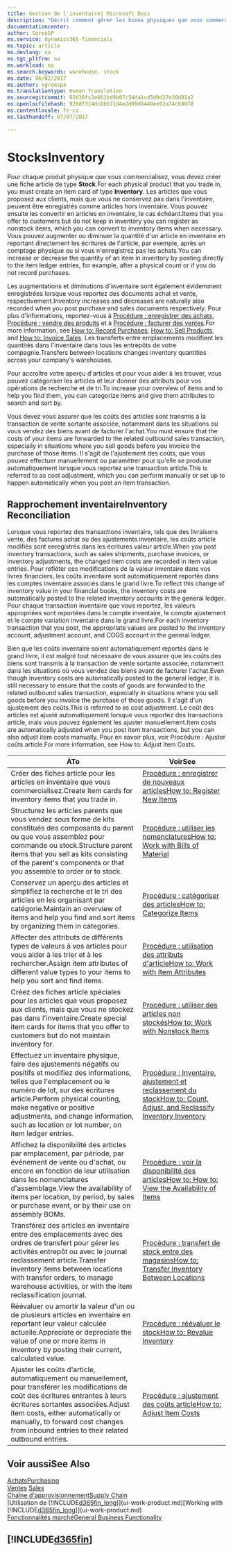 ```yaml
---
title: Gestion de l'inventaire| Microsoft Docs
description: "Décrit comment gérer les biens physiques que vous commercialisez, par exemple, la gestion du stock de votre entrepôt."
documentationcenter: 
author: SorenGP
ms.service: dynamics365-financials
ms.topic: article
ms.devlang: na
ms.tgt_pltfrm: na
ms.workload: na
ms.search.keywords: warehouse, stock
ms.date: 06/02/2017
ms.author: sgroespe
ms.translationtype: Human Translation
ms.sourcegitcommit: 81636fc2e661bd9b07c54da1cd5d0d27e30d01a2
ms.openlocfilehash: 920df314dc8b671d4e2d99d8449ee02a74cb9078
ms.contentlocale: fr-ca
ms.lasthandoff: 07/07/2017

---
```


# <a name="inventory"></a><span data-ttu-id="dd73a-103">Stocks</span><span class="sxs-lookup"><span data-stu-id="dd73a-103">Inventory</span></span>
<span data-ttu-id="dd73a-104">Pour chaque produit physique que vous commercialisez, vous devez créer une fiche article de type **Stock**.</span><span class="sxs-lookup"><span data-stu-id="dd73a-104">For each physical product that you trade in, you must create an item card of type **Inventory**.</span></span> <span data-ttu-id="dd73a-105">Les articles que vous proposez aux clients, mais que vous ne conservez pas dans l'inventaire, peuvent être enregistrés comme articles hors inventaire. Vous pouvez ensuite les convertir en articles en inventaire, le cas échéant.</span><span class="sxs-lookup"><span data-stu-id="dd73a-105">Items that you offer to customers but do not keep in inventory you can register as nonstock items, which you can convert to inventory items when necessary.</span></span> <span data-ttu-id="dd73a-106">Vous pouvez augmenter ou diminuer la quantité d'un article en inventaire en reportant directement les écritures de l'article, par exemple, après un comptage physique ou si vous n'enregistrez pas les achats.</span><span class="sxs-lookup"><span data-stu-id="dd73a-106">You can increase or decrease the quantity of an item in inventory by posting directly to the item ledger entries, for example, after a physical count or if you do not record purchases.</span></span>

<span data-ttu-id="dd73a-107">Les augmentations et diminutions d'inventaire sont également évidemment enregistrées lorsque vous reportez des documents achat et vente, respectivement.</span><span class="sxs-lookup"><span data-stu-id="dd73a-107">Inventory increases and decreases are naturally also recorded when you post purchase and sales documents respectively.</span></span> <span data-ttu-id="dd73a-108">Pour plus d'informations, reportez-vous à [Procédure : enregistrer des achats](purchasing-how-record-purchases.md), [Procédure : vendre des produits](sales-how-sell-products.md) et à [Procédure : facturer des ventes](sales-how-invoice-sales.md).</span><span class="sxs-lookup"><span data-stu-id="dd73a-108">For more information, see [How to: Record Purchases](purchasing-how-record-purchases.md), [How to: Sell Products](sales-how-sell-products.md), and [How to: Invoice Sales](sales-how-invoice-sales.md).</span></span> <span data-ttu-id="dd73a-109">Les transferts entre emplacements modifient les quantités dans l'inventaire dans tous les entrepôts de votre compagnie.</span><span class="sxs-lookup"><span data-stu-id="dd73a-109">Transfers between locations changes inventory quantities across your company's warehouses.</span></span>   

<span data-ttu-id="dd73a-110">Pour accroître votre aperçu d'articles et pour vous aider à les trouver, vous pouvez catégoriser les articles et leur donner des attributs pour vos opérations de recherche et de tri.</span><span class="sxs-lookup"><span data-stu-id="dd73a-110">To increase your overview of items and to help you find them, you can categorize items and give them attributes to search and sort by.</span></span>

<span data-ttu-id="dd73a-111">Vous devez vous assurer que les coûts des articles sont transmis à la transaction de vente sortante associée, notamment dans les situations où vous vendez des biens avant de facturer l'achat.</span><span class="sxs-lookup"><span data-stu-id="dd73a-111">You must ensure that the costs of your items are forwarded to the related outbound sales transaction, especially in situations where you sell goods before you invoice the purchase of those items.</span></span> <span data-ttu-id="dd73a-112">Il s'agit de l'ajustement des coûts, que vous pouvez effectuer manuellement ou paramétrer pour qu'elle se produise automatiquement lorsque vous reportez une transaction article.</span><span class="sxs-lookup"><span data-stu-id="dd73a-112">This is referred to as cost adjustment, which you can perform manually or set up to happen automatically when you post an item transaction.</span></span>

## <a name="inventory-reconciliation"></a><span data-ttu-id="dd73a-113">Rapprochement inventaire</span><span class="sxs-lookup"><span data-stu-id="dd73a-113">Inventory Reconciliation</span></span>
<span data-ttu-id="dd73a-114">Lorsque vous reportez des transactions inventaire, tels que des livraisons vente, des factures achat ou des ajustements inventaire, les coûts article modifiés sont enregistrés dans les écritures valeur article.</span><span class="sxs-lookup"><span data-stu-id="dd73a-114">When you post inventory transactions, such as sales shipments, purchase invoices, or inventory adjustments, the changed item costs are recorded in item value entries.</span></span> <span data-ttu-id="dd73a-115">Pour refléter ces modifications de la valeur inventaire dans vos livres financiers, les coûts inventaire sont automatiquement reportés dans les comptes inventaire associés dans le grand livre.</span><span class="sxs-lookup"><span data-stu-id="dd73a-115">To reflect this change of inventory value in your financial books, the inventory costs are automatically posted to the related inventory accounts in the general ledger.</span></span> <span data-ttu-id="dd73a-116">Pour chaque transaction inventaire que vous reportez, les valeurs appropriées sont reportées dans le compte inventaire, le compte ajustement et le compte variation inventaire dans le grand livre.</span><span class="sxs-lookup"><span data-stu-id="dd73a-116">For each inventory transaction that you post, the appropriate values are posted to the inventory account, adjustment account, and COGS account in the general ledger.</span></span>

<span data-ttu-id="dd73a-117">Bien que les coûts inventaire soient automatiquement reportés dans le grand livre, il est malgré tout nécessaire de vous assurer que les coûts des biens sont transmis à la transaction de vente sortante associée, notamment dans les situations où vous vendez des biens avant de facturer l'achat.</span><span class="sxs-lookup"><span data-stu-id="dd73a-117">Even though inventory costs are automatically posted to the general ledger, it is still necessary to ensure that the costs of goods are forwarded to the related outbound sales transaction, especially in situations where you sell goods before you invoice the purchase of those goods.</span></span> <span data-ttu-id="dd73a-118">Il s'agit d'un ajustement des coûts.</span><span class="sxs-lookup"><span data-stu-id="dd73a-118">This is referred to as cost adjustment.</span></span> <span data-ttu-id="dd73a-119">Le coût des articles est ajusté automatiquement lorsque vous reportez des transactions article, mais vous pouvez également les ajuster manuellement.</span><span class="sxs-lookup"><span data-stu-id="dd73a-119">Item costs are automatically adjusted when you post item transactions, but you can also adjust item costs manually.</span></span> <span data-ttu-id="dd73a-120">Pour en savoir plus, voir Procédure : Ajuster coûts article.</span><span class="sxs-lookup"><span data-stu-id="dd73a-120">For more information, see How to: Adjust Item Costs.</span></span>

|<span data-ttu-id="dd73a-121">À</span><span class="sxs-lookup"><span data-stu-id="dd73a-121">To</span></span> |<span data-ttu-id="dd73a-122">Voir</span><span class="sxs-lookup"><span data-stu-id="dd73a-122">See</span></span> |
|---|----|
|<span data-ttu-id="dd73a-123">Créer des fiches article pour les articles en inventaire que vous commercialisez.</span><span class="sxs-lookup"><span data-stu-id="dd73a-123">Create item cards for inventory items that you trade in.</span></span>|[<span data-ttu-id="dd73a-124">Procédure : enregistrer de nouveaux articles</span><span class="sxs-lookup"><span data-stu-id="dd73a-124">How to: Register New Items</span></span>](inventory-how-register-new-items.md)|
|<span data-ttu-id="dd73a-125">Structurez les articles parents que vous vendez sous forme de kits constitués des composants du parent ou que vous assemblez pour commande ou stock.</span><span class="sxs-lookup"><span data-stu-id="dd73a-125">Structure parent items that you sell as kits consisting of the parent's components or that you assemble to order or to stock.</span></span>|[<span data-ttu-id="dd73a-126">Procédure : utiliser les nomenclatures</span><span class="sxs-lookup"><span data-stu-id="dd73a-126">How to: Work with Bills of Material</span></span>](inventory-how-work-BOMs.md)|
|<span data-ttu-id="dd73a-127">Conservez un aperçu des articles et simplifiez la recherche et le tri des articles en les organisant par catégorie.</span><span class="sxs-lookup"><span data-stu-id="dd73a-127">Maintain an overview of items and help you find and sort items by organizing them in categories.</span></span>|[<span data-ttu-id="dd73a-128">Procédure : catégoriser des articles</span><span class="sxs-lookup"><span data-stu-id="dd73a-128">How to: Categorize Items</span></span>](inventory-how-categorize-items.md)|
|<span data-ttu-id="dd73a-129">Affecter des attributs de différents types de valeurs à vos articles pour vous aider à les trier et à les rechercher.</span><span class="sxs-lookup"><span data-stu-id="dd73a-129">Assign item attributes of different value types to your items to help you sort and find items.</span></span>|[<span data-ttu-id="dd73a-130">Procédure : utilisation des attributs d'article</span><span class="sxs-lookup"><span data-stu-id="dd73a-130">How to: Work with Item Attributes</span></span>](inventory-how-work-item-attributes.md)|
|<span data-ttu-id="dd73a-131">Créez des fiches article spéciales pour les articles que vous proposez aux clients, mais que vous ne stockez pas dans l'inventaire.</span><span class="sxs-lookup"><span data-stu-id="dd73a-131">Create special item cards for items that you offer to customers but do not maintain inventory for.</span></span>|[<span data-ttu-id="dd73a-132">Procédure : utiliser des articles non stockés</span><span class="sxs-lookup"><span data-stu-id="dd73a-132">How to: Work with Nonstock Items</span></span>](inventory-how-work-nonstock-items.md)|
|<span data-ttu-id="dd73a-133">Effectuez un inventaire physique, faire des ajustements négatifs ou positifs et modifiez des informations, telles que l'emplacement ou le numéro de lot, sur des écritures article.</span><span class="sxs-lookup"><span data-stu-id="dd73a-133">Perform physical counting, make negative or positive adjustments, and change information, such as location or lot number, on item ledger entries.</span></span>|[<span data-ttu-id="dd73a-134">Procédure : Inventaire, ajustement et reclassement du stock</span><span class="sxs-lookup"><span data-stu-id="dd73a-134">How to: Count, Adjust, and Reclassify Inventory Inventory</span></span>](inventory-how-count-adjust-reclassify.md)|
|<span data-ttu-id="dd73a-135">Affichez la disponibilité des articles par emplacement, par période, par événement de vente ou d'achat, ou encore en fonction de leur utilisation dans les nomenclatures d'assemblage.</span><span class="sxs-lookup"><span data-stu-id="dd73a-135">View the availability of items per location, by period, by sales or purchase event, or by their use on assembly BOMs.</span></span>|[<span data-ttu-id="dd73a-136">Procédure : voir la disponibilité des articles</span><span class="sxs-lookup"><span data-stu-id="dd73a-136">How to: How to: View the Availability of Items</span></span>](inventory-how-availability-overview.md)|
|<span data-ttu-id="dd73a-137">Transférez des articles en inventaire entre des emplacements avec des ordres de transfert pour gérer les activités entrepôt ou avec le journal reclassement article.</span><span class="sxs-lookup"><span data-stu-id="dd73a-137">Transfer inventory items between locations with transfer orders, to manage warehouse activities, or with the item reclassification journal.</span></span>|[<span data-ttu-id="dd73a-138">Procédure : transfert de stock entre des magasins</span><span class="sxs-lookup"><span data-stu-id="dd73a-138">How to: Transfer Inventory Between Locations</span></span>](inventory-how-transfer-between-locations.md)|
|<span data-ttu-id="dd73a-139">Réévaluer ou amortir la valeur d'un ou de plusieurs articles en inventaire en reportant leur valeur calculée actuelle.</span><span class="sxs-lookup"><span data-stu-id="dd73a-139">Appreciate or depreciate the value of one or more items in inventory by posting their current, calculated value.</span></span>|[<span data-ttu-id="dd73a-140">Procédure : réévaluer le stock</span><span class="sxs-lookup"><span data-stu-id="dd73a-140">How to: Revalue Inventory</span></span>](inventory-how-revalue-inventory.md)|
|<span data-ttu-id="dd73a-141">Ajuster les coûts d'article, automatiquement ou manuellement, pour transférer les modifications de coût des écritures entrantes à leurs écritures sortantes associées.</span><span class="sxs-lookup"><span data-stu-id="dd73a-141">Adjust item costs, either automatically or manually, to forward cost changes from inbound entries to their related outbound entries.</span></span>|[<span data-ttu-id="dd73a-142">Procédure : ajustement des coûts article</span><span class="sxs-lookup"><span data-stu-id="dd73a-142">How to: Adjust Item Costs</span></span>](inventory-how-adjust-item-costs.md)|

## <a name="see-also"></a><span data-ttu-id="dd73a-143">Voir aussi</span><span class="sxs-lookup"><span data-stu-id="dd73a-143">See Also</span></span>  
[<span data-ttu-id="dd73a-144">Achats</span><span class="sxs-lookup"><span data-stu-id="dd73a-144">Purchasing</span></span>](purchasing-manage-purchasing.md)  
<span data-ttu-id="dd73a-145">[Ventes](sales-manage-sales.md)  </span><span class="sxs-lookup"><span data-stu-id="dd73a-145">[Sales](sales-manage-sales.md)  </span></span>  
[<span data-ttu-id="dd73a-146">Chaîne d'approvisionnement</span><span class="sxs-lookup"><span data-stu-id="dd73a-146">Supply Chain</span></span>](madeira-supply-chain.md)  
<span data-ttu-id="dd73a-147">[Utilisation de [!INCLUDE[d365fin_long](includes/d365fin_long_md.md)]](ui-work-product.md)</span><span class="sxs-lookup"><span data-stu-id="dd73a-147">[Working with [!INCLUDE[d365fin_long](includes/d365fin_long_md.md)]](ui-work-product.md)</span></span>  
[<span data-ttu-id="dd73a-148">Fonctionnalités marché</span><span class="sxs-lookup"><span data-stu-id="dd73a-148">General Business Functionality</span></span>](ui-across-business-areas.md)

## [!INCLUDE[d365fin](includes/free_trial_md.md)]
